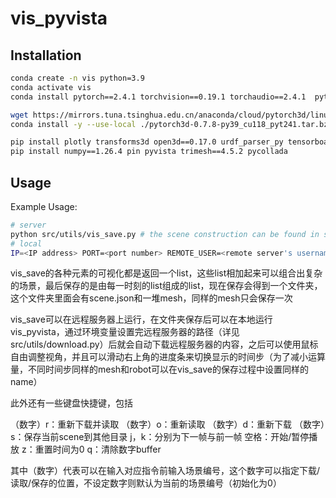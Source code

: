 # vis_pyvista

## Installation

```bash
conda create -n vis python=3.9
conda activate vis
conda install pytorch==2.4.1 torchvision==0.19.1 torchaudio==2.4.1  pytorch-cuda=11.8 -c pytorch -c nvidia

wget https://mirrors.tuna.tsinghua.edu.cn/anaconda/cloud/pytorch3d/linux-64/pytorch3d-0.7.8-py39_cu118_pyt241.tar.bz2
conda install -y --use-local ./pytorch3d-0.7.8-py39_cu118_pyt241.tar.bz2

pip install plotly transforms3d open3d==0.17.0 urdf_parser_py tensorboard wandb coacd rich
pip install numpy==1.26.4 pin pyvista trimesh==4.5.2 pycollada
```

## Usage

Example Usage:

```bash
# server
python src/utils/vis_save.py # the scene construction can be found in self_test
# local
IP=<IP address> PORT=<port number> REMOTE_USER=<remote server's username> KEY=<path to ssh key> REMOTE_PATH=<directory vis's path on remote server> LOCAL_PATH=./tmp/vis python src/utils/vis_pyvista.py
```

vis_save的各种元素的可视化都是返回一个list，这些list相加起来可以组合出复杂的场景，最后保存的是由每一时刻的list组成的list，现在保存会得到一个文件夹，这个文件夹里面会有scene.json和一堆mesh，同样的mesh只会保存一次

vis_save可以在远程服务器上运行，在文件夹保存后可以在本地运行vis_pyvista，通过环境变量设置完远程服务器的路径（详见src/utils/download.py）后就会自动下载远程服务器的内容，之后可以使用鼠标自由调整视角，并且可以滑动右上角的进度条来切换显示的时间步（为了减小运算量，不同时间步同样的mesh和robot可以在vis_save的保存过程中设置同样的name）

此外还有一些键盘快捷键，包括

（数字）r：重新下载并读取
（数字）o：重新读取
（数字）d：重新下载
（数字）s：保存当前scene到其他目录
j，k：分别为下一帧与前一帧
空格：开始/暂停播放
z：重置时间为0
q：清除数字buffer

其中（数字）代表可以在输入对应指令前输入场景编号，这个数字可以指定下载/读取/保存的位置，不设定数字则默认为当前的场景编号（初始化为0）
